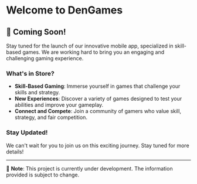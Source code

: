 # Welcome to DenGames

## 🚀 Coming Soon!

Stay tuned for the launch of our innovative mobile app, specialized in skill-based games. We are working hard to bring you an engaging and challenging gaming experience.

### What's in Store?

- **Skill-Based Gaming**: Immerse yourself in games that challenge your skills and strategy.
- **New Experiences**: Discover a variety of games designed to test your abilities and improve your gameplay.
- **Connect and Compete**: Join a community of gamers who value skill, strategy, and fair competition.

### Stay Updated!

We can't wait for you to join us on this exciting journey. Stay tuned for more details!

---

👷 **Note**: This project is currently under development. The information provided is subject to change.

